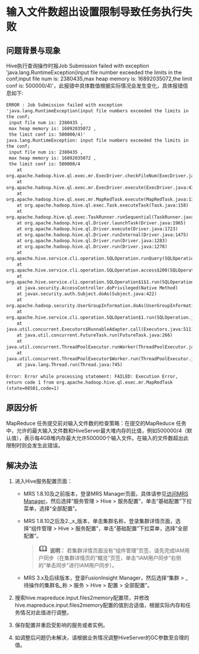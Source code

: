 # 输入文件数超出设置限制导致任务执行失败<a name="mrs_03_0189"></a>

## 问题背景与现象<a name="zh-cn_topic_0167274451_section842971116813"></a>

Hive执行查询操作时报Job Submission failed with exception 'java.lang.RuntimeException\(input file number exceeded the limits in the conf;input file num is: 2380435,max heap memory is: 16892035072,the limit conf is: 500000/4\)'，此报错中具体数值根据实际情况会发生变化，具体报错信息如下:

```
ERROR : Job Submission failed with exception 'java.lang.RuntimeException(input file numbers exceeded the limits in the conf;
 input file num is: 2380435 ,
 max heap memory is: 16892035072 ,
 the limit conf is: 500000/4)'
java.lang.RuntimeException: input file numbers exceeded the limits in the conf;
 input file num is: 2380435 ,
 max heap memory is: 16892035072 ,
 the limit conf is: 500000/4
	at org.apache.hadoop.hive.ql.exec.mr.ExecDriver.checkFileNum(ExecDriver.java:545)
	at org.apache.hadoop.hive.ql.exec.mr.ExecDriver.execute(ExecDriver.java:430)
	at org.apache.hadoop.hive.ql.exec.mr.MapRedTask.execute(MapRedTask.java:137)
	at org.apache.hadoop.hive.ql.exec.Task.executeTask(Task.java:158)
	at org.apache.hadoop.hive.ql.exec.TaskRunner.runSequential(TaskRunner.java:101)
	at org.apache.hadoop.hive.ql.Driver.launchTask(Driver.java:1965)
	at org.apache.hadoop.hive.ql.Driver.execute(Driver.java:1723)
	at org.apache.hadoop.hive.ql.Driver.runInternal(Driver.java:1475)
	at org.apache.hadoop.hive.ql.Driver.run(Driver.java:1283)
	at org.apache.hadoop.hive.ql.Driver.run(Driver.java:1278)
	at org.apache.hive.service.cli.operation.SQLOperation.runQuery(SQLOperation.java:167)
	at org.apache.hive.service.cli.operation.SQLOperation.access$200(SQLOperation.java:75)
	at org.apache.hive.service.cli.operation.SQLOperation$1$1.run(SQLOperation.java:245)
	at java.security.AccessController.doPrivileged(Native Method)
	at javax.security.auth.Subject.doAs(Subject.java:422)
	at org.apache.hadoop.security.UserGroupInformation.doAs(UserGroupInformation.java:1710)
	at org.apache.hive.service.cli.operation.SQLOperation$1.run(SQLOperation.java:258)
	at java.util.concurrent.Executors$RunnableAdapter.call(Executors.java:511)
	at java.util.concurrent.FutureTask.run(FutureTask.java:266)
	at java.util.concurrent.ThreadPoolExecutor.runWorker(ThreadPoolExecutor.java:1142)
	at java.util.concurrent.ThreadPoolExecutor$Worker.run(ThreadPoolExecutor.java:617)
	at java.lang.Thread.run(Thread.java:745)

Error: Error while processing statement: FAILED: Execution Error, return code 1 from org.apache.hadoop.hive.ql.exec.mr.MapRedTask (state=08S01,code=1)
```

## 原因分析<a name="zh-cn_topic_0167274451_section724010302087"></a>

MapReduce 任务提交前对输入文件数的检查策略：在提交的MapReduce 任务中，允许的最大输入文件数和HiveServer最大堆内存的比值，例如500000/4（默认值），表示每4GB堆内存最大允许500000个输入文件。在输入的文件数超出此限制时则会发生此错误。

## 解决办法<a name="zh-cn_topic_0167274451_section33171970911"></a>

1.  进入Hive服务配置页面：
    -   MRS 1.8.10及之前版本，登录MRS Manager页面，具体请参见[访问MRS Manager](https://support.huaweicloud.com/usermanual-mrs/mrs_01_0102.html)，然后选择“服务管理 \> Hive \> 服务配置”，单击“基础配置”下拉菜单，选择“全部配置”。
    -   MRS 1.8.10之后及2._x_版本，单击集群名称，登录集群详情页面，选择“组件管理 \> Hive \> 服务配置”，单击“基础配置”下拉菜单，选择“全部配置”。

        >![](public_sys-resources/icon-note.gif) **说明：** 
        >若集群详情页面没有“组件管理”页签，请先完成IAM用户同步（在集群详情页的“概览”页签，单击“IAM用户同步“右侧的“单击同步”进行IAM用户同步）。

    -   MRS 3.x及后续版本，登录FusionInsight Manager，然后选择“集群 \>  _待操作的集群名_称 \> 服务 \> Hive \> 配置 \> 全部配置”。

2.  搜索hive.mapreduce.input.files2memory配置项，并修改hive.mapreduce.input.files2memory配置的值到合适值，根据实际内存和任务情况对此值进行调整。
3.  保存配置并重启受影响的服务或者实例。
4.  如调整后问题仍未解决，请根据业务情况调整HiveServer的GC参数至合理的值。

